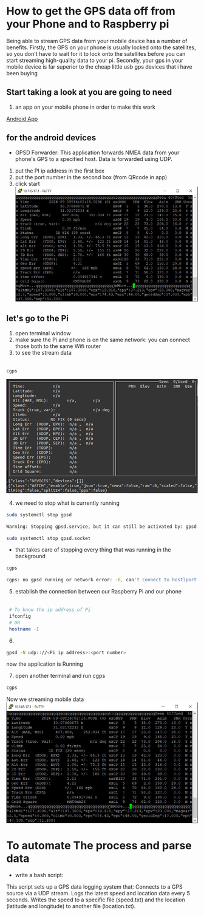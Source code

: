 

# How to get the GPS data off from your Phone and to Raspberry pi 

Being able to stream GPS data from your mobile device has a number of benefits. Firstly, the GPS on your phone is usually locked onto the satellites, so you don't have to wait for it to lock onto the satellites before you can start streaming high-quality data to your pi. Secondly, your gps in your mobile device is far superior to the cheap little usb gps devices that i have been buying 

## Start taking a look at you are going to need 

1. an app on your mobile phone in order to make this work 

[Android App](https://f-droid.org/packages/io.github.tiagoshibata.gpsdclient/)

## for the android devices 

- GPSD Forwarder: This application forwards NMEA data from your phone's GPS to a specified host. Data is forwarded using UDP.

1. put the PI ip address in the first box
2. put the port number in the second box (from QRcode in app)
3. click start 
![alt text](assist/image-1.png)

## let's go to the Pi

1. open terminal window  
2. make sure the Pi and phone is on the same network: you can connect those both to the same Wifi router
3. to see the stream data 

```sh 

cgps
```

![alt text](assist/image-2.png)

4. we need to stop what is currently running 

```sh
sudo systemctl stop gpsd 
```

```sh 
Warning: Stopping gpsd.service, but it can still be activated by: gpsd.socket
```

```sh
sudo systemctl stop gpsd.socket
```

- that takes care of stopping every thing that was running in the background 

```sh
cgps
```

```sh
cgps: no gpsd running or network error: -6, can't connect to hostlport pair 
```

5. establish the connection between our Raspberry Pi and our phone

```sh 

 # To know the ip address of Pi 
 ifconfig 
 # OR
 hostname -I
```
6.  

```sh 
gpsd -N udp:://<Pi ip address>:<port number>
```

now the application is Running 

7. open another terminal and run cgps
 
```sh 
cgps
```

Now we streaming mobile data 
![alt text](assist/image-1.png)

#  To automate The process and parse data 

- write a bash script:
  
This script sets up a GPS data logging system that:
Connects to a GPS source via a UDP stream.
Logs the latest speed and location data every 5 seconds.
Writes the speed to a specific file (speed.txt) and the location (latitude and longitude) to another file (location.txt).
